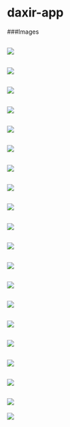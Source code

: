 # daxir-app

###Images

![](./1.png)
----
![](./2.png)
----
![](./3.png)
----
![](./4.png)
----
![](./5.png)
----
![](./13.png)
----
![](./6.png)
----
![](./7.png)
----
![](./8.png)
----
![](./9.png)
----
![](./10.png)
----
![](./11.png)
----
![](./12.png)
----
![](./14.png)
----
![](./15.png)
----
![](./16.png)
----
![](./17.png)
----
![](./18.png)
----
![](./19.png)
----
![](./20.png)
